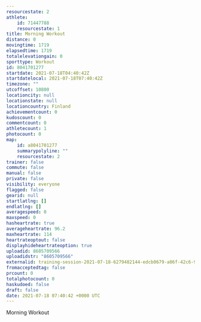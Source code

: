 ```yaml
---
resourcestate: 2
athlete:
    id: 71447788
    resourcestate: 1
title: Morning Workout
distance: 0
movingtime: 1719
elapsedtime: 1719
totalelevationgain: 0
sporttype: Workout
id: 8041701277
startdate: 2021-07-18T04:40:42Z
startdatelocal: 2021-07-18T07:40:42Z
timezone: ""
utcoffset: 10800
locationcity: null
locationstate: null
locationcountry: Finland
achievementcount: 0
kudoscount: 0
commentcount: 0
athletecount: 1
photocount: 0
map:
    id: a8041701277
    summarypolyline: ""
    resourcestate: 2
trainer: false
commute: false
manual: false
private: false
visibility: everyone
flagged: false
gearid: null
startlatlng: []
endlatlng: []
averagespeed: 0
maxspeed: 0
hasheartrate: true
averageheartrate: 96.2
maxheartrate: 114
heartrateoptout: false
displayhideheartrateoption: true
uploadid: 8605709566
uploadidstr: "8605709566"
externalid: training-session-2021-07-18-6279482144-edcb0679-a06f-42c6-9803-a945b6c597a3.fit
fromacceptedtag: false
prcount: 0
totalphotocount: 0
haskudoed: false
draft: false
date: 2021-07-18 07:40:42 +0000 UTC
---
```

Morning Workout